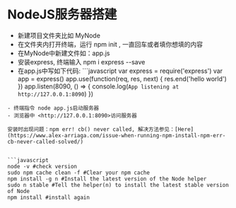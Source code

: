 # NodeJS服务器搭建


- 新建项目文件夹比如 MyNode
- 在文件夹内打开终端，运行 npm init , 一直回车或者填你想填的内容
- 在MyNode中新建文件如：app.js
- 安装express, 终端输入  npm i express --save
- 在app.js中写如下代码:
​```javascript
var express = require('express')
var app = express()
app.use(function(req, res, next) {
    res.end('hello world')
})
app.listen(8090, () => {
    console.log(`App listening at http://127.0.0.1:8090`)
})
```
- 终端指令 node app.js启动服务器
- 浏览器中 <http://127.0.0.1:8090>访问服务器

安装时出现问题：npm err! cb() never called, 解决方法参见：[Here](https://www.alex-arriaga.com/issue-when-running-npm-install-npm-err-cb-never-called-solved/)


```javascript
node -v #check version
sudo npm cache clean -f #Clear your npm cache
npm install -g n #Install the latest version of the Node helper
sudo n stable #Tell the helper(n) to install the latest stable version of Node
npm install #install again
```

